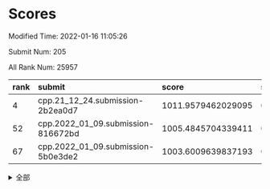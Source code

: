 # Scores

Modified Time: 2022-01-16 11:05:26

Submit Num: 205

All Rank Num: 25957

| rank |               submit               |       score        |       sigma        | pk_num |
| :--- | :--------------------------------- | :----------------- | :----------------- | :----- |
| 4    | cpp.21_12_24.submission-2b2ea0d7   | 1011.9579462029095 | 0.7944185022836077 | 508    |
| 52   | cpp.2022_01_09.submission-816672bd | 1005.4845704339411 | 0.7214771263640013 | 507    |
| 67   | cpp.2022_01_09.submission-5b0e3de2 | 1003.6009639837193 | 0.7180361297720623 | 507    |


<details>
<summary>全部</summary>

| rank |                 submit                 |       score        |       sigma        | pk_num |
| :--- | :------------------------------------- | :----------------- | :----------------- | :----- |
| 1    | gobigger.level_3.submission_level_3_9  | 1012.199842500041  | 0.7786541161749668 | 507    |
| 2    | gobigger.level_3.submission_level_3_41 | 1012.0664279636779 | 0.7917728863583539 | 508    |
| 3    | gobigger.level_3.submission_level_3_19 | 1012.0496224057114 | 0.7758107795475445 | 508    |
| 4    | cpp.21_12_24.submission-2b2ea0d7       | 1011.9579462029095 | 0.7944185022836077 | 508    |
| 5    | gobigger.level_3.submission_level_3_47 | 1011.7522262431343 | 0.8190094023520692 | 508    |
| 6    | gobigger.level_3.submission_level_3_25 | 1011.616101445324  | 0.7855691668050195 | 510    |
| 7    | gobigger.level_3.submission_level_3_36 | 1011.5888382981365 | 0.773524130338219  | 509    |
| 8    | gobigger.level_3.submission_level_3_31 | 1011.3307395945541 | 0.7773946727184323 | 505    |
| 9    | gobigger.level_3.submission_level_3_6  | 1011.0966087682501 | 0.7436612838679556 | 506    |
| 10   | gobigger.level_3.submission_level_3_16 | 1011.0330739711554 | 0.7747863117920688 | 506    |
| 11   | gobigger.level_3.submission_level_3_7  | 1011.0009549342068 | 0.7547405874568239 | 506    |
| 12   | gobigger.level_3.submission_level_3_12 | 1010.7989966063154 | 0.7731973950287211 | 507    |
| 13   | gobigger.level_3.submission_level_3_44 | 1010.6828513159397 | 0.7736838251128236 | 509    |
| 14   | gobigger.level_3.submission_level_3_18 | 1010.4242812133926 | 0.7651849245769929 | 509    |
| 15   | gobigger.level_3.submission_level_3_13 | 1010.3362653006179 | 0.7516964025039568 | 502    |
| 16   | gobigger.level_3.submission_level_3_14 | 1010.1680438099669 | 0.75014194112118   | 506    |
| 17   | gobigger.level_3.submission_level_3_48 | 1010.1471144283311 | 0.7558047473451027 | 506    |
| 18   | gobigger.level_3.submission_level_3_35 | 1010.14453539409   | 0.7740122799408324 | 502    |
| 19   | gobigger.level_3.submission_level_3_27 | 1010.0095722378379 | 0.7714479629890797 | 510    |
| 20   | gobigger.level_3.submission_level_3_5  | 1009.9770756323368 | 0.7643735649934463 | 505    |
| 21   | gobigger.level_3.submission_level_3_20 | 1009.8803088868078 | 0.7705600862929878 | 509    |
| 22   | gobigger.level_3.submission_level_3_29 | 1009.8437305248464 | 0.7779778740720695 | 507    |
| 23   | gobigger.level_3.submission_level_3_42 | 1009.8133850993647 | 0.735991959418294  | 503    |
| 24   | gobigger.level_3.submission_level_3_11 | 1009.7913904140894 | 0.7633952205619632 | 508    |
| 25   | gobigger.level_3.submission_level_3_30 | 1009.7208081566208 | 0.7734578289008353 | 505    |
| 26   | gobigger.level_3.submission_level_3_15 | 1009.7176805144253 | 0.7646108429985355 | 505    |
| 27   | gobigger.level_3.submission_level_3_1  | 1009.6934562701028 | 0.7603400209286555 | 505    |
| 28   | gobigger.level_3.submission_level_3_46 | 1009.6909515061967 | 0.7537497029161884 | 507    |
| 29   | gobigger.level_3.submission_level_3_38 | 1009.630593562734  | 0.7736973715927767 | 495    |
| 30   | gobigger.level_3.submission_level_3_24 | 1009.6056291383172 | 0.7478402082280619 | 511    |
| 31   | gobigger.level_3.submission_level_3_45 | 1009.6035057403617 | 0.7569347953874892 | 507    |
| 32   | gobigger.level_3.submission_level_3_21 | 1009.5527539062223 | 0.7524685023139548 | 513    |
| 33   | gobigger.level_3.submission_level_3_17 | 1009.4687241414911 | 0.7478457929554425 | 504    |
| 34   | gobigger.level_3.submission_level_3_3  | 1009.3875813375904 | 0.7428040851132758 | 509    |
| 35   | gobigger.level_3.submission_level_3_32 | 1009.368907415975  | 0.7734645810461491 | 503    |
| 36   | gobigger.level_3.submission_level_3_2  | 1009.3114591356298 | 0.7257582106319377 | 505    |
| 37   | gobigger.level_3.submission_level_3_28 | 1009.275167090781  | 0.741222483534858  | 506    |
| 38   | gobigger.level_3.submission_level_3_4  | 1009.2708169532474 | 0.774712807146441  | 507    |
| 39   | gobigger.level_3.submission_level_3_0  | 1009.2345309539227 | 0.7535727119498792 | 505    |
| 40   | gobigger.level_3.submission_level_3_40 | 1009.1161770607112 | 0.7541361991911281 | 505    |
| 41   | gobigger.level_3.submission_level_3_33 | 1009.0025613881556 | 0.7567239442322613 | 510    |
| 42   | gobigger.level_3.submission_level_3_43 | 1008.9943002609464 | 0.7490381556420707 | 509    |
| 43   | gobigger.level_3.submission_level_3_23 | 1008.8992460530819 | 0.7446900859315078 | 505    |
| 44   | gobigger.level_3.submission_level_3_26 | 1008.7234325262244 | 0.7362731708054872 | 508    |
| 45   | gobigger.level_3.submission_level_3_34 | 1008.7008474395885 | 0.763866324527638  | 509    |
| 46   | gobigger.level_3.submission_level_3_37 | 1008.4362610158084 | 0.7643647221641532 | 504    |
| 47   | gobigger.level_3.submission_level_3_8  | 1008.4313517357749 | 0.7585458475303609 | 499    |
| 48   | gobigger.level_3.submission_level_3_22 | 1008.4232650433465 | 0.7358952403519228 | 512    |
| 49   | gobigger.level_3.submission_level_3_39 | 1008.3442932585739 | 0.748774023787417  | 508    |
| 50   | gobigger.level_3.submission_level_3_49 | 1008.2088630175239 | 0.7404217016368857 | 507    |
| 51   | gobigger.level_3.submission_level_3_10 | 1008.1369136866674 | 0.764058770775764  | 504    |
| 52   | cpp.2022_01_09.submission-816672bd     | 1005.4845704339411 | 0.7214771263640013 | 507    |
| 53   | gobigger.level_1.submission_level_1_31 | 1004.7134496135819 | 0.7265020387163611 | 507    |
| 54   | gobigger.level_1.submission_level_1_15 | 1004.42433906092   | 0.7178680350716796 | 504    |
| 55   | gobigger.level_1.submission_level_1_46 | 1004.3465840229032 | 0.7092671871077868 | 508    |
| 56   | gobigger.level_1.submission_level_1_9  | 1004.2666327236791 | 0.7219452446276453 | 508    |
| 57   | gobigger.level_1.submission_level_1_18 | 1004.1599668078111 | 0.7220431540336572 | 508    |
| 58   | gobigger.level_1.submission_level_1_41 | 1004.1359851228043 | 0.7320925070444362 | 513    |
| 59   | gobigger.level_1.submission_level_1_26 | 1003.9443338527362 | 0.722213772475015  | 510    |
| 60   | gobigger.level_1.submission_level_1_16 | 1003.8472430192577 | 0.7071092053621608 | 507    |
| 61   | gobigger.level_1.submission_level_1_28 | 1003.8073398616764 | 0.7197317861842932 | 505    |
| 62   | gobigger.level_1.submission_level_1_3  | 1003.793306651302  | 0.723162009438945  | 501    |
| 63   | gobigger.level_1.submission_level_1_17 | 1003.74335557907   | 0.7166243128171993 | 506    |
| 64   | gobigger.level_1.submission_level_1_30 | 1003.6662720313533 | 0.7206362673224271 | 507    |
| 65   | gobigger.level_1.submission_level_1_14 | 1003.6490639974141 | 0.7124364559473013 | 503    |
| 66   | gobigger.level_1.submission_level_1_35 | 1003.6014509503676 | 0.7185637849580148 | 506    |
| 67   | cpp.2022_01_09.submission-5b0e3de2     | 1003.6009639837193 | 0.7180361297720623 | 507    |
| 68   | gobigger.level_1.submission_level_1_2  | 1003.5432517146548 | 0.7122058665579455 | 505    |
| 69   | gobigger.level_1.submission_level_1_34 | 1003.5400917071289 | 0.7150512650466931 | 510    |
| 70   | gobigger.level_1.submission_level_1_0  | 1003.5353807993704 | 0.7130353664964647 | 502    |
| 71   | gobigger.level_1.submission_level_1_21 | 1003.4400878150383 | 0.7086915024157558 | 507    |
| 72   | gobigger.level_1.submission_level_1_42 | 1003.4360533297927 | 0.7102309528029666 | 506    |
| 73   | gobigger.level_1.submission_level_1_1  | 1003.4266866776152 | 0.712439969240143  | 504    |
| 74   | gobigger.level_1.submission_level_1_36 | 1003.3964454416378 | 0.7144306629676039 | 500    |
| 75   | gobigger.level_1.submission_level_1_45 | 1003.3084411050007 | 0.7046930468766325 | 505    |
| 76   | gobigger.level_1.submission_level_1_38 | 1003.2610285086213 | 0.7092623042315136 | 510    |
| 77   | gobigger.level_1.submission_level_1_5  | 1003.2102761836826 | 0.7169353740635565 | 505    |
| 78   | gobigger.level_1.submission_level_1_27 | 1003.1924854090572 | 0.7202667076290316 | 507    |
| 79   | gobigger.level_1.submission_level_1_25 | 1003.1693792614934 | 0.7030650139233215 | 512    |
| 80   | gobigger.level_1.submission_level_1_8  | 1003.1022638784906 | 0.7124577472273117 | 503    |
| 81   | gobigger.level_1.submission_level_1_40 | 1003.0888744314813 | 0.7276546830449286 | 505    |
| 82   | gobigger.level_1.submission_level_1_23 | 1003.0525701419687 | 0.7069075828013136 | 500    |
| 83   | gobigger.level_1.submission_level_1_39 | 1003.0420381088858 | 0.7148466158337526 | 507    |
| 84   | gobigger.level_1.submission_level_1_6  | 1003.0066196117945 | 0.7170037146557593 | 508    |
| 85   | gobigger.level_1.submission_level_1_32 | 1002.9054475302623 | 0.709368958792676  | 508    |
| 86   | gobigger.level_1.submission_level_1_12 | 1002.8886691364874 | 0.7136996329255507 | 500    |
| 87   | gobigger.level_1.submission_level_1_22 | 1002.8851326265552 | 0.7133456507111338 | 509    |
| 88   | gobigger.level_1.submission_level_1_24 | 1002.8629656715814 | 0.7152024327634665 | 509    |
| 89   | gobigger.level_1.submission_level_1_19 | 1002.8357692897035 | 0.7219409050506929 | 510    |
| 90   | gobigger.level_1.submission_level_1_33 | 1002.6805365401848 | 0.7030537358942094 | 501    |
| 91   | gobigger.level_1.submission_level_1_29 | 1002.6296897759664 | 0.714707795324283  | 499    |
| 92   | gobigger.level_1.submission_level_1_10 | 1002.6150799966941 | 0.7130147276883755 | 508    |
| 93   | gobigger.level_1.submission_level_1_48 | 1002.5052816912948 | 0.704695454696406  | 503    |
| 94   | gobigger.level_1.submission_level_1_20 | 1002.4937902810769 | 0.6999824728495591 | 507    |
| 95   | gobigger.level_1.submission_level_1_7  | 1002.4880678628098 | 0.7160664077144683 | 506    |
| 96   | gobigger.level_1.submission_level_1_37 | 1002.4677159371685 | 0.7172862064204475 | 508    |
| 97   | gobigger.level_1.submission_level_1_43 | 1002.3977100106819 | 0.7143197287342667 | 510    |
| 98   | gobigger.level_1.submission_level_1_13 | 1002.2223796218946 | 0.7212315180885187 | 510    |
| 99   | gobigger.level_1.submission_level_1_11 | 1002.0784858599159 | 0.7162665488651222 | 507    |
| 100  | gobigger.level_1.submission_level_1_49 | 1001.702427378422  | 0.7171932812207766 | 506    |
| 101  | gobigger.level_1.submission_level_1_44 | 1001.6116354536744 | 0.7086665331739112 | 504    |
| 102  | gobigger.level_1.submission_level_1_4  | 1001.4183377785482 | 0.7176256981749939 | 508    |
| 103  | gobigger.level_1.submission_level_1_47 | 1001.3408481842289 | 0.6998714673453612 | 505    |
| 104  | gobigger.random.submission_random_25   | 997.7327714080739  | 0.6998691988570398 | 513    |
| 105  | gobigger.random.submission_random_47   | 996.910854904553   | 0.6966123932039548 | 507    |
| 106  | gobigger.random.submission_random_27   | 996.7943531891991  | 0.7162330799579484 | 508    |
| 107  | gobigger.random.submission_random_13   | 996.7177329257752  | 0.7115532893402383 | 510    |
| 108  | gobigger.random.submission_random_20   | 996.6901957964761  | 0.6984474991744896 | 505    |
| 109  | gobigger.random.submission_random_42   | 996.6511408130511  | 0.7044262618768328 | 508    |
| 110  | gobigger.random.submission_random_35   | 996.6421952097919  | 0.7038283743508913 | 505    |
| 111  | gobigger.random.submission_random_8    | 996.5007691611075  | 0.705074493704804  | 507    |
| 112  | gobigger.random.submission_random_16   | 996.4421384404749  | 0.7066227724276581 | 505    |
| 113  | gobigger.random.submission_random_48   | 996.3847891711576  | 0.7222977184458121 | 505    |
| 114  | gobigger.random.submission_random_34   | 996.2832146149352  | 0.7177179028556598 | 509    |
| 115  | gobigger.random.submission_random_26   | 996.235248736489   | 0.7161533342840503 | 508    |
| 116  | gobigger.random.submission_random_12   | 996.1483552774646  | 0.7034864972741646 | 507    |
| 117  | gobigger.random.submission_random_6    | 996.1412041964095  | 0.7056862279198082 | 510    |
| 118  | gobigger.random.submission_random_30   | 996.1151247485304  | 0.7020293351620109 | 508    |
| 119  | gobigger.random.submission_random_9    | 996.0542319036014  | 0.7131992885731464 | 503    |
| 120  | gobigger.random.submission_random_36   | 996.0458057977113  | 0.7085879349855734 | 503    |
| 121  | gobigger.random.submission_random_46   | 996.0026480703434  | 0.7079473053877862 | 504    |
| 122  | gobigger.random.submission_random_24   | 996.0005529185759  | 0.6986705101341664 | 507    |
| 123  | gobigger.random.submission_random_19   | 995.9571066929825  | 0.7060060570814494 | 512    |
| 124  | gobigger.random.submission_random_29   | 995.9343328453181  | 0.7050255125375772 | 501    |
| 125  | gobigger.random.submission_random_10   | 995.9303042378533  | 0.7087328058670614 | 505    |
| 126  | gobigger.random.submission_random_7    | 995.922579765418   | 0.702322545878827  | 511    |
| 127  | gobigger.random.submission_random_3    | 995.9084036403882  | 0.7031903629096985 | 512    |
| 128  | gobigger.random.submission_random_39   | 995.8831894601255  | 0.6980766577958727 | 504    |
| 129  | gobigger.random.submission_random_17   | 995.8774503444037  | 0.707493074851898  | 504    |
| 130  | gobigger.random.submission_random_32   | 995.8642727577574  | 0.7048878022179641 | 510    |
| 131  | gobigger.random.submission_random_1    | 995.8124768306088  | 0.7011920115040342 | 510    |
| 132  | gobigger.random.submission_random_40   | 995.7540783169866  | 0.7073490399817033 | 506    |
| 133  | gobigger.random.submission_random_18   | 995.7152395803773  | 0.7139436958198017 | 509    |
| 134  | gobigger.random.submission_random_49   | 995.7011942388989  | 0.7089067221097727 | 506    |
| 135  | gobigger.random.submission_random_33   | 995.6663674809591  | 0.7121299745997312 | 507    |
| 136  | gobigger.random.submission_random_28   | 995.6604190629056  | 0.7108082863565034 | 505    |
| 137  | gobigger.random.submission_random_41   | 995.5918161709952  | 0.7073320816743186 | 507    |
| 138  | gobigger.random.submission_random_31   | 995.5917516743924  | 0.7097902432206625 | 511    |
| 139  | gobigger.random.submission_random_11   | 995.5869925963251  | 0.7016572197188893 | 501    |
| 140  | gobigger.random.submission_random_21   | 995.5620931121947  | 0.7034617204336939 | 503    |
| 141  | gobigger.random.submission_random_44   | 995.4908412957352  | 0.7152940293989147 | 510    |
| 142  | gobigger.random.submission_random_15   | 995.3405276409725  | 0.7077711523159179 | 510    |
| 143  | gobigger.random.submission_random_5    | 995.3359634927514  | 0.704118651860064  | 504    |
| 144  | gobigger.random.submission_random_37   | 995.3167834485632  | 0.7011534293049403 | 501    |
| 145  | gobigger.random.submission_random_14   | 995.3033126667132  | 0.7003458744076321 | 508    |
| 146  | gobigger.random.submission_random_0    | 995.3007163284888  | 0.698828521835731  | 509    |
| 147  | gobigger.random.submission_random_43   | 995.0436084429022  | 0.6986548020438454 | 504    |
| 148  | gobigger.random.submission_random_22   | 995.0250786049064  | 0.7181529955589836 | 505    |
| 149  | gobigger.random.submission_random_4    | 994.9642841604169  | 0.7151465441934737 | 507    |
| 150  | gobigger.random.submission_random_38   | 994.9486135208489  | 0.7197659780646786 | 505    |
| 151  | gobigger.level_2.submission_level_2_29 | 994.9336695820583  | 0.712597530346235  | 507    |
| 152  | gobigger.random.submission_random_23   | 994.8616991016083  | 0.7221446938745164 | 507    |
| 153  | gobigger.random.submission_random_2    | 994.8403940345846  | 0.7029310134445816 | 508    |
| 154  | gobigger.random.submission_random_45   | 994.7792252688057  | 0.7047018048971586 | 504    |
| 155  | gobigger.level_2.submission_level_2_20 | 994.301165508657   | 0.7272198049348665 | 509    |
| 156  | gobigger.level_2.submission_level_2_1  | 993.8192709433201  | 0.7215221916965798 | 508    |
| 157  | gobigger.level_2.submission_level_2_40 | 993.781168356888   | 0.7261078808351448 | 506    |
| 158  | gobigger.level_2.submission_level_2_13 | 993.5307832431303  | 0.7290692664935681 | 509    |
| 159  | gobigger.level_2.submission_level_2_21 | 993.4223822247519  | 0.7264465869734817 | 503    |
| 160  | gobigger.level_2.submission_level_2_2  | 993.4108214717658  | 0.731771243708872  | 506    |
| 161  | gobigger.level_2.submission_level_2_9  | 993.2125719374611  | 0.7354499888339248 | 505    |
| 162  | gobigger.level_2.submission_level_2_36 | 993.0404107636997  | 0.7263207062750946 | 506    |
| 163  | gobigger.level_2.submission_level_2_46 | 993.0058993811625  | 0.7397324760854604 | 510    |
| 164  | gobigger.level_2.submission_level_2_42 | 992.9279672122151  | 0.7447238532843881 | 510    |
| 165  | gobigger.level_2.submission_level_2_0  | 992.9244179379668  | 0.7380028924209163 | 507    |
| 166  | gobigger.level_2.submission_level_2_23 | 992.8073876430794  | 0.7389943034586077 | 503    |
| 167  | gobigger.level_2.submission_level_2_11 | 992.7837218756492  | 0.7449172433216719 | 504    |
| 168  | gobigger.level_2.submission_level_2_19 | 992.7463969237815  | 0.7318284602173366 | 508    |
| 169  | gobigger.level_2.submission_level_2_39 | 992.731795790842   | 0.7400673046954056 | 506    |
| 170  | gobigger.level_2.submission_level_2_3  | 992.5884945732354  | 0.7533144573347602 | 507    |
| 171  | gobigger.level_2.submission_level_2_49 | 992.5465755522806  | 0.7509152299930686 | 508    |
| 172  | gobigger.level_2.submission_level_2_32 | 992.431232719209   | 0.7483847614294705 | 504    |
| 173  | gobigger.level_2.submission_level_2_24 | 992.3568510517556  | 0.7461273939926093 | 508    |
| 174  | gobigger.level_2.submission_level_2_27 | 992.2664624906531  | 0.7477567949092939 | 504    |
| 175  | gobigger.level_2.submission_level_2_30 | 992.2404947870559  | 0.7357113242134596 | 505    |
| 176  | gobigger.level_2.submission_level_2_48 | 992.2272297659129  | 0.7477353352865403 | 503    |
| 177  | gobigger.level_2.submission_level_2_7  | 992.1620037751078  | 0.7546824455405714 | 502    |
| 178  | gobigger.level_2.submission_level_2_6  | 992.0641688022719  | 0.7513678640176871 | 504    |
| 179  | gobigger.level_2.submission_level_2_44 | 992.0376394347736  | 0.7354296995436025 | 509    |
| 180  | gobigger.level_2.submission_level_2_15 | 991.9563730478703  | 0.740008316541195  | 507    |
| 181  | gobigger.level_2.submission_level_2_26 | 991.8934564176201  | 0.7284923800195467 | 509    |
| 182  | gobigger.level_2.submission_level_2_17 | 991.8889440666416  | 0.750385456816799  | 507    |
| 183  | gobigger.level_2.submission_level_2_47 | 991.841169741328   | 0.7270225793030605 | 506    |
| 184  | gobigger.level_2.submission_level_2_33 | 991.7412580705436  | 0.7646414679917988 | 503    |
| 185  | gobigger.level_2.submission_level_2_45 | 991.6914964752614  | 0.755255236362132  | 506    |
| 186  | gobigger.level_2.submission_level_2_5  | 991.6853514303775  | 0.7553912778958404 | 508    |
| 187  | gobigger.level_2.submission_level_2_41 | 991.6192520768114  | 0.7434695387210141 | 508    |
| 188  | gobigger.level_2.submission_level_2_14 | 991.5544395249212  | 0.7489954141304505 | 508    |
| 189  | gobigger.level_2.submission_level_2_35 | 991.5055698851469  | 0.7549152902438538 | 508    |
| 190  | gobigger.level_2.submission_level_2_10 | 991.4554957736514  | 0.7446435575208368 | 507    |
| 191  | gobigger.level_2.submission_level_2_16 | 991.4447531542718  | 0.7458379314574559 | 504    |
| 192  | gobigger.level_2.submission_level_2_12 | 991.4043141246734  | 0.7443120546411783 | 509    |
| 193  | gobigger.level_2.submission_level_2_22 | 991.3967975507427  | 0.751152502258541  | 507    |
| 194  | gobigger.level_2.submission_level_2_18 | 991.3695095049893  | 0.7424313122568137 | 506    |
| 195  | gobigger.level_2.submission_level_2_34 | 991.3389247872683  | 0.7345011414847264 | 508    |
| 196  | gobigger.level_2.submission_level_2_28 | 991.298333456506   | 0.7436971354367308 | 512    |
| 197  | gobigger.level_2.submission_level_2_8  | 991.1914699509175  | 0.7443586948475426 | 507    |
| 198  | gobigger.level_2.submission_level_2_37 | 991.092819088805   | 0.7507877075847706 | 506    |
| 199  | gobigger.level_2.submission_level_2_38 | 990.7853613197931  | 0.7743663170771954 | 509    |
| 200  | gobigger.level_2.submission_level_2_4  | 990.7234412161062  | 0.7694126931993883 | 508    |
| 201  | gobigger.level_2.submission_level_2_43 | 990.6411545341309  | 0.7631903578540364 | 503    |
| 202  | gobigger.level_2.submission_level_2_31 | 990.5496164488944  | 0.7557708667261281 | 503    |
| 203  | gobigger.level_2.submission_level_2_25 | 990.4340720044315  | 0.7708980478686799 | 502    |
| 204  | gobigger.none.submission_none_1        | 979.5112527141081  | 1.1393447855315475 | 510    |
| 205  | gobigger.none.submission_none_0        | 976.3294254703852  | 1.2581958390337498 | 509    |

</details>